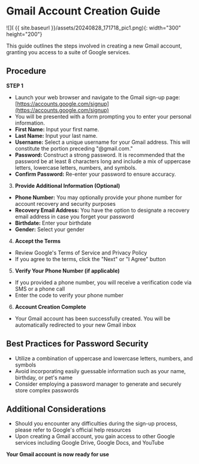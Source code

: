 <link rel="stylesheet" href="style.css">

# Gmail Account Creation Guide

![]( {{ site.baseurl }}/assets/20240828_171718_pic1.png){: width="300" height="200"}

This guide outlines the steps involved in creating a new Gmail account, granting you access to a suite of Google services.

## Procedure

**STEP 1**

* Launch your web browser and navigate to the Gmail sign-up page: [https://accounts.google.com/signup](https://accounts.google.com/signup)
* You will be presented with a form prompting you to enter your personal information.
* **First Name:** Input your first name.
* **Last Name:** Input your last name.
* **Username:** Select a unique username for your Gmail address. This will constitute the portion preceding "@gmail.com."
* **Password:** Construct a strong password. It is recommended that the password be at least 8 characters long and include a mix of uppercase letters, lowercase letters, numbers, and symbols.
* **Confirm Password:** Re-enter your password to ensure accuracy.

3. **Provide Additional Information (Optional)**

* **Phone Number:** You may optionally provide your phone number for account recovery and security purposes
* **Recovery Email Address:** You have the option to designate a recovery email address in case you forget your password
* **Birthdate:** Enter your birthdate
* **Gender:** Select your gender

4. **Accept the Terms**

* Review Google's Terms of Service and Privacy Policy
* If you agree to the terms, click the "Next" or "I Agree" button

5. **Verify Your Phone Number (if applicable)**

* If you provided a phone number, you will receive a verification code via SMS or a phone call
* Enter the code to verify your phone number

6. **Account Creation Complete**

* Your Gmail account has been successfully created. You will be automatically redirected to your new Gmail inbox

## Best Practices for Password Security

* Utilize a combination of uppercase and lowercase letters, numbers, and symbols
* Avoid incorporating easily guessable information such as your name, birthday, or pet's name
* Consider employing a password manager to generate and securely store complex passwords

## Additional Considerations

* Should you encounter any difficulties during the sign-up process, please refer to Google's official help resources
* Upon creating a Gmail account, you gain access to other Google services including Google Drive, Google Docs, and YouTube

**Your Gmail account is now ready for use**
